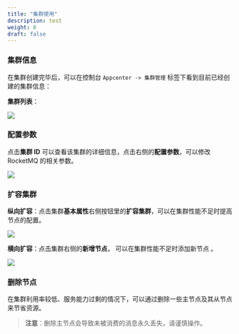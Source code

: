 ```yaml
---
title: "集群使用"
description: test
weight: 8
draft: false
---
```


### 集群信息

在集群创建完毕后，可以在控制台 `Appcenter -> 集群管理` 标签下看到目前已经创建的集群信息：

**集群列表**：

![](../../_images/cluster_list.png)

### 配置参数

点击**集群 ID** 可以查看该集群的详细信息，点击右侧的**配置参数**，可以修改 RocketMQ 的相关参数。

![](../../_images/config_paras.png)

### 扩容集群

**纵向扩容**：点击集群**基本属性**右侧按钮里的**扩容集群**，可以在集群性能不足时提高节点的配置。

![](../../_images/resize_cluster.png)

**横向扩容**：点击集群右侧的**新增节点**， 可以在集群性能不足时添加新节点 。

![](../../_images/add_node.png)

### 删除节点

在集群利用率较低、服务能力过剩的情况下，可以通过删除一些主节点及其从节点来节省资源。

> **注意**：删除主节点会导致未被消费的消息永久丢失，请谨慎操作。

